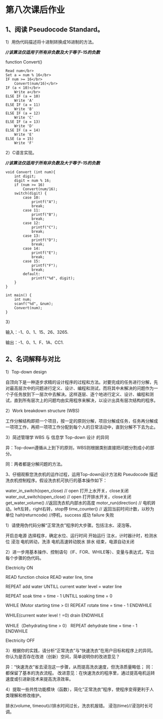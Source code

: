 # 第八次课后作业

## **1、阅读 Pseudocode Standard。** 

1）用伪代码描述将十进制转换成16进制的方法。

***//该算法仅适用于所有非负数及大于等于-15的负数***

function Convert()

    Read num</br>
    Set a = num % 16</br>
    IF num >= 16</br>
        Convert(num/16)</br>
    IF (a < 10)</br>
        Write a</br>
    ELSE IF (a = 10)
        Write 'A'
    ELSE IF (a = 11)
        Write 'B'
    ELSE IF (a = 12)
        Write 'C'
    ELSE IF (a = 13)
        Write 'D'
    ELSE IF (a = 14)
        Write 'E'
    ELSE (a = 15)
        Write 'F'

2）C语言实现。 

***//该算法仅适用于所有非负数及大于等于-15的负数***

    void Convert (int num){
        int digit;
        digit = num % 16;
        if (num >= 16)
            Convert(num/16);
        switch(digit) {
            case 10:
                printf("A");
                break;
            case 11:
                printf("B");
                break;
            case 12:
                printf("C");
                break;
            case 13:
                printf("D");
                break;
            case 14:
                printf("E");
                break;
            case 15:
                printf("F");
                break;
            default:
                printf("%d", digit);
        } 
    } 

    int main() {
        int num;
        scanf("%d", &num);
        Convert(num);
    }

3）

输入：-1、0、1、15、26、3265.

输出：-1、0、1、F、1A、CC1.

## **2、名词解释与对比** 
1）Top-down design 

自顶向下是一种逐步求精的设计程序的过程和方法。对要完成的任务进行分解，先对最高层次中的问题进行定义、设计、编程和测试，而将其中未解决的问题作为一个子任务放到下一层次中去解决。这样逐层、逐个地进行定义、设计、编程和测试，直到所有层次上的问题均由实用程序来解决，以设计出具有层次结构的程序。

2）Work breakdown structure (WBS)

工作分解结构即把一个项目，按一定的原则分解，项目分解成任务，任务再分解成一项项工作，再把一项项工作分配到每个人的日常活动中，直到分解不下去为止。

3）简述管理学 WBS 与 信息学 Top-down 设计 的异同

异：Top-down遵循从上到下的原则，WBS则根据类别直接把问题分割成小的部分。

同：两者都是分解问题的方法。

3、仔细观察您洗衣机的运作过程，运用Top-down设计方法和 Pseudocode 描述洗衣机控制程序。假设洗衣机可执行的基本操作如下： 

water_in_switch(open_close)  // open 打开上水开关，close关闭 
water_out_switch(open_close)  // open 打开排水开关，close关闭 
get_water_volume()  //返回洗衣机内部水的高度
motor_run(direction)  // 电机转动。left左转，right右转，stop停 
time_counter()  // 返回当前时间计数，以秒为单位 
halt(returncode)  //停机，success 成功 failure 失败

1）请使用伪代码分解“正常洗衣”程序的大步骤。包括注水、浸泡等。

开启总电源
选择程序，确定水位、运行时间
开始运行
注水，计时器计时，检测水位
浸泡
电机转动，洗涤
电机高速转动脱水
排水
结束，电源自动关闭

2）进一步用基本操作、控制语句（IF、FOR、WHILE等）、变量与表达式，写出每个步骤的伪代码。 

Electricity ON

READ function choice 
READ water line, time

REPEAT 
    add water
UNTILL current water level = water line

REPEAT 
    soak
    time = time - 1 
UNTILL soaking time = 0

WHILE (Motor starting time > 0)
REPEAT 
    rotate
    time = time - 1 
ENDWHILE

WHILE(current water level！=0)
    drain
ENDWHILE

WHILE（Dehydrating time > 0） 
REPEAT
    dehydrate
    time = time - 1
ENDWHILE

Electricity OFF

3）根据你的实践，请分析“正常洗衣”与“快速洗衣”在用户目标和程序上的异同。 你认为是否存在改进（创新）空间，简单说明你的改进意见？ 

异：“快速洗衣”省去浸泡这一步骤，从而提高洗衣速度，但洗涤质量略低；
同：都保留了基本的洗衣流程。
改进意见：在快速洗衣的程序里，通过提高电机运转速度或引进新技术来提高洗涤效率。

4）提取一些共性功能模块（函数），简化“正常洗衣”程序，使程序变得更利于人类理解和修改维护。

排水(volume, timeout)//排水时间过长，洗衣机报错。
浸泡(time)//浸泡时长可调。



